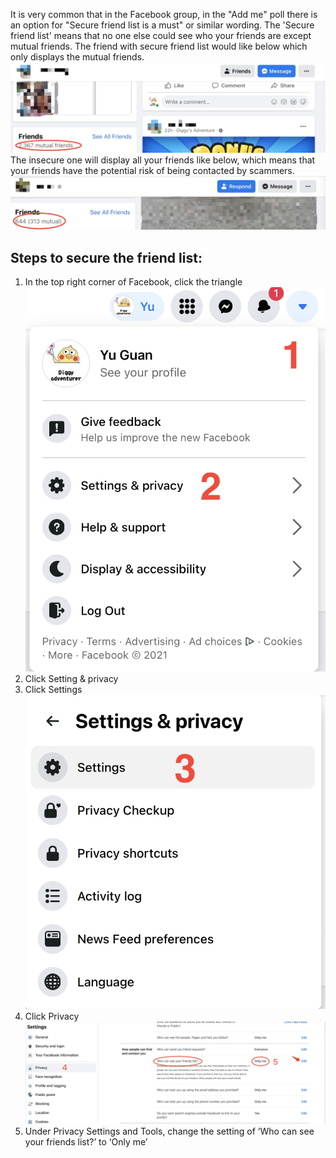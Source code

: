 It is very common that in the Facebook group, in the "Add me" poll there is an option for "Secure friend list is a 
must" or similar wording. The 'Secure friend list' means that no one else could see who your friends are except 
mutual friends. The friend with secure friend list would like below which only displays the mutual friends. 
![Image](images/secureList.jpg) 
The insecure one will display all your friends like below, which means that your friends have the potential risk of 
being contacted by scammers. ![Image](images/insecureList.jpg)


Steps to secure the friend list:
----
1. In the top right corner of Facebook, click the triangle![Image](images/settingStep1.png)
2. Click Setting & privacy
3. Click Settings ![Image](images/settingStep3.png)
4. Click Privacy ![Image](images/onlyMeStep4.jpg)
5. Under Privacy Settings and Tools, change the setting of ‘Who can see your friends list?’ to 
   ‘Only me’

